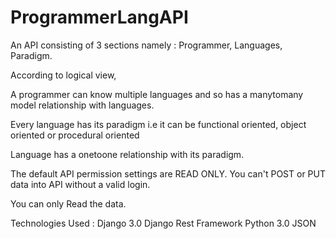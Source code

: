 # ProgrammerLangAPI
An API consisting of 3 sections namely : Programmer, Languages, Paradigm. 

According to logical view,

A programmer can know multiple languages and so has a manytomany model relationship with languages.

Every language has its paradigm i.e it can be functional oriented, object oriented or procedural oriented

Language has a onetoone relationship with its paradigm.

The default API permission settings are READ ONLY. You can't POST or PUT data into API without a valid login. 

You can only Read the data. 

Technologies Used : Django 3.0
                    Django Rest Framework
                    Python 3.0
                    JSON
